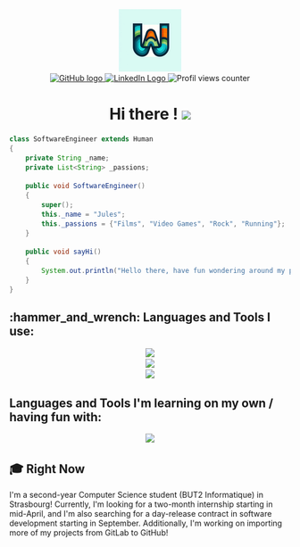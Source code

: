 <div id="header" align="center">
 <source media="(prefers-color-scheme: light)" srcset="images/logo.png">
 <img alt="Witchoy's Logo" src="images/Logo_112x112.png">
</div>

<div i="badges" align="center">
 <a href="https://github.com/Witchoy">
 <img src="https://img.shields.io/badge/GitHub-purple?style=for-the-badge&logo=discord&logoColor=white" alt="GitHub logo"> </a>
 <a href="https://www.linkedin.com/in/jules-goy-9b340a2b7/">
 <img src="https://img.shields.io/badge/LinkedIn-blue?style=for-the-badge&logo=linkedin&logoColor=white" alt="LinkedIn Logo"> </a>
 <img src="https://komarev.com/ghpvc/?username=Witchoy&style=for-the-badge&color=blue" alt="Profil views counter"/>
</div>
<div id="textheader" align="center">
 <h1>
  Hi there !
  <img src="https://media2.giphy.com/media/v1.Y2lkPTc5MGI3NjExMjhpY3h2eGtvMThjZG1ieHEzeHYybW1jb3I5enBwdWJlc2p2N3NvYSZlcD12MV9pbnRlcm5hbF9naWZfYnlfaWQmY3Q9cw/cCBMBrqVdMSJKQiP72/giphy.gif" width="50px"/>
 </h1>
</div>

```java
class SoftwareEngineer extends Human 
{
    private String _name;
    private List<String> _passions;

    public void SoftwareEngineer() 
    {
        super();
        this._name = "Jules";
        this._passions = {"Films", "Video Games", "Rock", "Running"};
    }

    public void sayHi()
    {
        System.out.println("Hello there, have fun wondering around my profil.");
    }
}
```
<div>
    <h2> :hammer_and_wrench: Languages and Tools I use: </h2>
    <p align="center">
    <a href="https://skillicons.dev">
        <img src="https://skillicons.dev/icons?i=c,cs,java,html,css,js,ts,sqlite&theme=light" />
        </br>
        <img src="https://skillicons.dev/icons?i=linux,vscode,androidstudio,idea,gitlab&theme=light" />
        </br>
        <img src="https://skillicons.dev/icons?i=laravel,react&theme=light" />
    </a>
    </p>
    <h2> Languages and Tools I'm learning on my own / having fun with: </h2>
    <p align="center">
    <a href="https://skillicons.dev">
        <img src="https://skillicons.dev/icons?i=cpp,godot,unity,unreal&theme=light" />
    </a>
    </p>
</div>

<div>
    <h2> 🎓 Right Now </h2>
    <p>I'm a second-year Computer Science student (BUT2 Informatique) in Strasbourg! Currently, I'm looking for a two-month internship starting in mid-April, and I'm also searching for a day-release contract in software development starting in September. Additionally, I'm working on importing more of my projects from GitLab to GitHub!</p>
</div>


